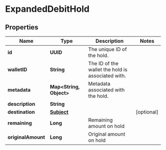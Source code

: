

# ExpandedDebitHold


## Properties

| Name | Type | Description | Notes |
|------------ | ------------- | ------------- | -------------|
|**id** | **UUID** | The unique ID of the hold. |  |
|**walletID** | **String** | The ID of the wallet the hold is associated with. |  |
|**metadata** | **Map&lt;String, Object&gt;** | Metadata associated with the hold. |  |
|**description** | **String** |  |  |
|**destination** | [**Subject**](Subject.md) |  |  [optional] |
|**remaining** | **Long** | Remaining amount on hold |  |
|**originalAmount** | **Long** | Original amount on hold |  |




